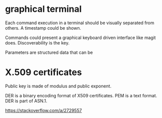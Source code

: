 # graphical terminal
Each command execution in a terminal should be visually separated from others. A timestamp could be shown.

Commands could present a graphical keyboard driven interface like magit does. Discoverability is the key.

Parameters are structured data that can be

# X.509 certificates
Public key is made of modulus and public exponent.

DER is a binary encoding format of X509 certificates. PEM is a text format. DER is part of ASN.1.

https://stackoverflow.com/a/2729557